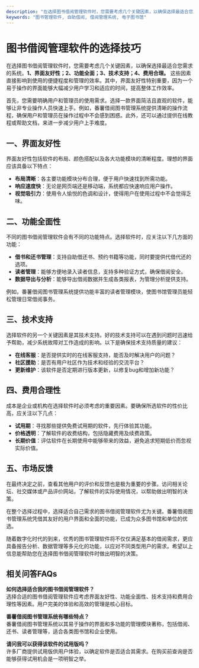 ```yaml
---
description: "在选择图书借阅管理软件时，您需要考虑几个关键因素，以确保选择最适合您需求的系统。**1、界面友好性；2、功能全面；3、技术支持；4、费用合理。** 这些因素直接影响到使用的便捷程度和管理的效率。其中，界面友好性特别重要，因为一个易于操作的界面能够大幅减少用户学习和适应的时间，提高整体工作效率。"
keywords: "图书管理软件, 自助借阅, 借阅管理系统, 电子图书馆"
---
```

# 图书借阅管理软件的选择技巧

在选择图书借阅管理软件时，您需要考虑几个关键因素，以确保选择最适合您需求的系统。**1、界面友好性；2、功能全面；3、技术支持；4、费用合理。** 这些因素直接影响到使用的便捷程度和管理的效率。其中，界面友好性特别重要，因为一个易于操作的界面能够大幅减少用户学习和适应的时间，提高整体工作效率。

首先，您需要明确用户和管理员的使用需求。选择一款界面简洁且直观的软件，能够让非专业操作人员快速上手。例如，番薯借阅图书管理系统提供清晰的操作流程，确保用户和管理员在操作过程中不会感到困惑。此外，还可以通过提供在线教程或帮助文档，来进一步减少用户上手难度。

## 一、界面友好性

界面友好性包括软件的布局、颜色搭配以及各大功能模块的清晰程度。理想的界面应该具备以下特点：

- **布局清晰**：各主要功能模块分布合理，便于用户快速找到所需功能。
- **响应速度快**：无论是网页端还是移动端，系统都应快速响应用户操作。
- **视觉吸引力**：使用令人愉悦的色调和设计，使得用户在使用过程中不会觉得乏味。

## 二、功能全面性

不同的图书借阅管理软件会有不同的功能特点。选择软件时，应关注以下几方面的功能：

- **借书和还书管理**：支持自助借还书、预约书籍等功能，同时要提供代借代还的选项。
- **读者管理**：能够方便地录入读者信息，支持多种验证方式，确保借阅安全。
- **数据导出与分析**：能够导出借阅数据并生成各类报表，为管理分析提供支持。
  
例如，番薯借阅图书管理系统提供功能丰富的读者管理模块，使图书馆管理员能轻松管理日常借阅事务。

## 三、技术支持

选择软件的另一个关键因素是其技术支持。好的技术支持可以在遇到问题时迅速给予帮助，减少系统故障对工作造成的影响。以下是确保技术支持质量的建议：

- **在线客服**：是否提供实时的在线客服支持，能否及时解决用户的问题？
- **社区援助**：是否有用户社区作为技术和经验的交流平台？
- **更新维护**：该软件是否定期进行版本更新，以修复bug和增加新功能？

## 四、费用合理性

成本是企业或机构在选择软件时必须考虑的重要因素。要确保所选软件的性价比高，应关注以下几点：

- **试用期**：寻找那些提供免费试用期的软件，先行体验其功能。
- **价格透明**：了解软件的收费结构，包括隐藏费用及续费政策。
- **长期价值**：评估软件在长期使用中能够带来的效益，避免追求短期低价而忽视实际价值。

## 五、市场反馈

在最终决定之前，查看其他用户的评价和反馈也是极为重要的步骤。访问相关论坛、社交媒体或产品评价网站，了解软件的实际使用情况，以帮助做出明智的决策。

在整个选择过程中，选择适合自己需求的图书借阅管理软件尤为关键。番薯借阅图书管理系统凭借其友好的用户界面和全面的功能，已成为众多图书馆和单位的优选。

随着数字化时代的到来，优秀的图书管理软件将不仅仅满足基本的借阅需求，更应具备报告分析、数据管理等多元化的功能，以应对不同类型用户的需求。希望以上信息能帮助您在选择图书借阅管理软件时做出明智的决策。

## 相关问答FAQs

**如何选择适合我的图书借阅管理软件？**  
选择合适的图书借阅管理软件应考虑界面友好性、功能全面性、技术支持和费用合理性等因素。用户完美的体验和高效的管理是核心目标。

**番薯借阅图书管理系统有哪些特点？**  
番薯借阅图书管理系统以其易于操作的界面和多功能的管理模块著称，包括借阅、还书、读者管理等，适合各类图书馆和企业使用。

**请问我可以获得该软件的试用版吗？**  
许多厂商提供试用版供用户体验，以确定软件是否适合其需求。在购买前查询是否能够获得试用机会是一项明智之举。
